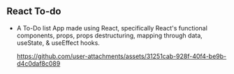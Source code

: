 ## React To-do
+ A To-Do list App made using React, specifically React's functional components, props, props destructuring, mapping through data, useState, & useEffect hooks.

  https://github.com/user-attachments/assets/31251cab-928f-40f4-be9b-d4c0daf8c089

